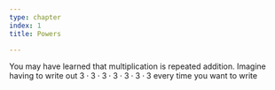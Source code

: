 ```yaml
---
type: chapter
index: 1
title: Powers

---
```


You may have learned that multiplication is repeated addition. Imagine having to write out $3\cdot3\cdot3\cdot3\cdot3\cdot3\cdot3$ every time you want to write 
<!--stackedit_data:
eyJoaXN0b3J5IjpbMjA3NzQzNTQ5M119
-->